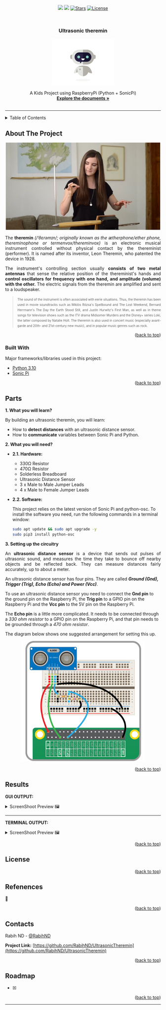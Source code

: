 <div id="top"></div>

<p align="center">
    <a href="https://github.com/RabihND/UltrasonicTheremin/graphs/contributors" alt="Contributers">
        <img src="https://img.shields.io/github/contributors/RabihND/UltrasonicTheremin?color=6fd671&logo=WhiteSource&style=for-the-badge" /></a>
    <a href="https://github.com/RabihND/UltrasonicTheremin//network/members" alt="Forks">
        <img src="https://img.shields.io/github/forks/RabihND/UltrasonicTheremin?color=cccccc&logo=Node-RED&style=for-the-badge" /></a>
    <a href=" https://github.com/RabihND/UltrasonicTheremin/stargazers">
        <img src="https://img.shields.io/github/stars/RabihND/UltrasonicTheremin?color=8e6be8&logo=Ethereum&logoColor=8e6be8&style=for-the-badge" alt="Stars"></a>
    <a href="https://github.com/RabihND/UltrasonicTheremin/master/LICENSE.txt">
        <img src="https://img.shields.io/github/license/RabihND/UltrasonicTheremin?color=%2363afdb&logo=letsencrypt&style=for-the-badge" alt="License"></a>
</p>


<!-- PROJECT LOGO -->
<br />
<div align="center">

  <h3 align="center"> Ultrasonic theremin</h3>
  <p align="center"><img src="./stuff/bot.gif" width="200"></p>
  <p align="center">
   A Kids Project using RaspberryPi (Python + SonicPi)
    <br />
    <a href="https://github.com/RabihND/AP2021-2022-Final"><strong>Explore the documents »</strong></a>
    <br />
    <br />
  </p>
</div>


---

<!-- TABLE OF CONTENTS -->
<details>
  <summary>Table of Contents</summary> 
  <ol>
    <li><a href="#about-the-project">About The Project</a></li>
    <li><a href="#parts">Parts</a></li>
    <li><a href="#results">Results</a></li>
    <li><a href="#license">License</a></li>
    <li><a href="#refenences">Refenences</a></li>
    <li><a href="#contact">Contact</a></li>
    <li><a href="#roadmap">Roadmap</a></li>
  </ol>
</details>



<!-- ABOUT THE PROJECT -->
## About The Project
<p align="center"> <img  src="./stuff/playing.webp" width="500"> </p>  
<p align="justify">The <b>theremin</b> <i>(/ˈθɛrəmɪn/; originally known as the ætherphone/ether phone, thereminophone or termenvox/thereminvox)</i> is an electronic musical instrument controlled without physical contact by the thereminist (performer). It is named after its inventor, Leon Theremin, who patented the device in 1928.

<p align="justify">The instrument's controlling section usually <b>consists of two metal antennas</b> that sense the relative position of the thereminist's hands and <b>control oscillators for frequency with one hand, and amplitude (volume) with the other.</b> The electric signals from the theremin are amplified and sent to a loudspeaker.

><p align="justify"><font size="-3">The sound of the instrument is often associated with eerie situations. Thus, the theremin has been used in movie soundtracks such as Miklós Rózsa's Spellbound and The Lost Weekend, Bernard Herrmann's The Day the Earth Stood Still, and Justin Hurwitz's First Man, as well as in theme songs for television shows such as the ITV drama Midsomer Murders and the Disney+ series Loki, the latter composed by Natalie Holt. The theremin is also used in concert music (especially avant-garde and 20th- and 21st-century new music), and in popular music genres such as rock.</p></font>


<p align="right">(<a href="#top">back to top</a>)</p>


### Built With

Major frameworks/libraries used in this project:

* [Python 3.10](https://www.python.org/)
* [Sonic Pi](https://sonic-pi.net/)

<p align="right">(<a href="#top">back to top</a>)</p>


<!-- PARTS -->
## Parts
**1. What you will learn?**

By building an ultrasonic theremin, you will learn:
- How to **detect distances** with an ultrasonic distance sensor.
- How to **communicate** variables between Sonic Pi and Python.

 
**2. What you will need?** 

- **2.1. Hardware:** 
    - 330Ω Resistor
    - 470Ω Resistor
    - Solderless Breadboard
    - Ultrasonic Distance Sensor
    - 3 x Male to Male Jumper Leads
    - 4 x Male to Female Jumper Leads
- **2.2. Software:**

    This project relies on the latest version of Sonic Pi and python-osc. To install the software you need, run the following commands in a terminal window:
    ```zsh
    sudo apt update && sudo apt upgrade -y
    sudo pip3 install python-osc
    ```

**3. Setting up the circuitry**

<p align="justify">An <b>ultrasonic distance sensor</b> is a device that sends out pulses of ultrasonic sound, and measures the time they take to bounce off nearby objects and be reflected back. They can measure distances fairly accurately, up to about a meter.</p>

An ultrasonic distance sensor has four pins. They are called <b><i>Ground (Gnd), Trigger (Trig), Echo (Echo) and Power (Vcc)</i></b>.

To use an ultrasonic distance sensor you need to connect the <b>Gnd pin</b> to the ground pin on the Raspberry Pi, the <b>Trig pin</b> to a GPIO pin on the Raspberry Pi and the <b>Vcc pin</b> to the 5V pin on the Raspberry Pi.

The <b>Echo pin</b> is a little more complicated. It needs to be connected through a <i>330 ohm resistor</i> to a GPIO pin on the Raspberry Pi, and that pin needs to be grounded through a <i>470 ohm resistor</i>.

The diagram below shows one suggested arrangement for setting this up.

<p align="center"> <img  src="./stuff/circuit.png" width="400"> </p>  




<p align="right">(<a href="#top">back to top</a>)</p>

<!-- RESULTS -->
## Results

**GUI OUTPUT:**
<details>
<summary>ScreenShoot Preview 🖼️</summary>
  <body>
    <p align="center"> <img src="./stuff/GUI_output.jpg" width="200"> </p>
  </body>
</details>

---

**TERMINAL OUTPUT:**
<details>
<summary>ScreenShoot Preview 🖼️</summary>
  <body>
    <p align="center"> <img src="./stuff/terminal_output.jpg" width="300"> </p>
  </body>
</details>

<p align="right">(<a href="#top">back to top</a>)</p>

<!-- LICENSE -->
## License


<p align="right">(<a href="#top">back to top</a>)</p>

<!-- REFERENCES -->
## Refenences

🔎

<p align="right">(<a href="#top">back to top</a>)</p>



<!-- CONTACT -->
## Contacts


Rabih ND - [@RabihND](https://github.com/RabihND) 


**Project Link:** [https://github.com/RabihND/UltrasonicTheremin](https://github.com/RabihND/UltrasonicTheremin)

<p align="right">(<a href="#top">back to top</a>)</p>


<!-- ROADMAP -->
## Roadmap

- [x] 
<p align="right">(<a href="#top">back to top</a>)</p>


---



<!-- MARKDOWN LINKS & IMAGES -->
<!-- https://www.markdownguide.org/basic-syntax/#reference-style-links -->
[version-sheild]: https://img.shields.io/github/v/release/RabihND/AP2021-2022-Final?color=14adfa&logo=Semantic%20Web&logoColor=14adfa&style=for-the-badge
[download-sheild]: https://img.shields.io/github/downloads/RabihND/AP2021-2022-Final/total?logo=App%20Store&logoColor=white&style=for-the-badge
[line-sheild]: https://img.shields.io/tokei/lines/github/RabihND/AP2021-2022-Final?color=green&logo=visualstudiocode&style=for-the-badge
[contributors-shield]: https://img.shields.io/github/contributors/RabihND/AP2021-2022-Final?color=6fd671&logo=WhiteSource&style=for-the-badge
[contributors-url]: https://github.com/RabihND/AP2021-2022-Final/graphs/contributors
[forks-shield]: https://img.shields.io/github/forks/RabihND/AP2021-2022-Final?color=cccccc&logo=Node-RED&style=for-the-badge
[forks-url]: https://github.com/RabihND/AP2021-2022-Final//network/members
[stars-shield]: https://img.shields.io/github/stars/RabihND/AP2021-2022-Final?color=8e6be8&logo=Ethereum&logoColor=8e6be8&style=for-the-badge
[stars-url]: https://github.com/RabihND/AP2021-2022-Final/stargazers
[license-shield]: https://img.shields.io/github/license/RabihND/AP2021-2022-Final?color=%2363afdb&logo=letsencrypt&style=for-the-badge
[license-url]: https://github.com/RabihND/AP2021-2022-Final/master/LICENSE.txt
